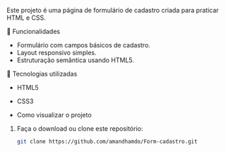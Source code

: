 Este projeto é uma página de formulário de cadastro criada para praticar HTML e CSS.

📌 Funcionalidades
- Formulário com campos básicos de cadastro.
- Layout responsivo simples.
- Estruturação semântica usando HTML5.

🚀 Tecnologias utilizadas
- HTML5
- CSS3

- Como visualizar o projeto
1. Faça o download ou clone este repositório:
   ```bash
   git clone https://github.com/amandhamdo/Form-cadastro.git
